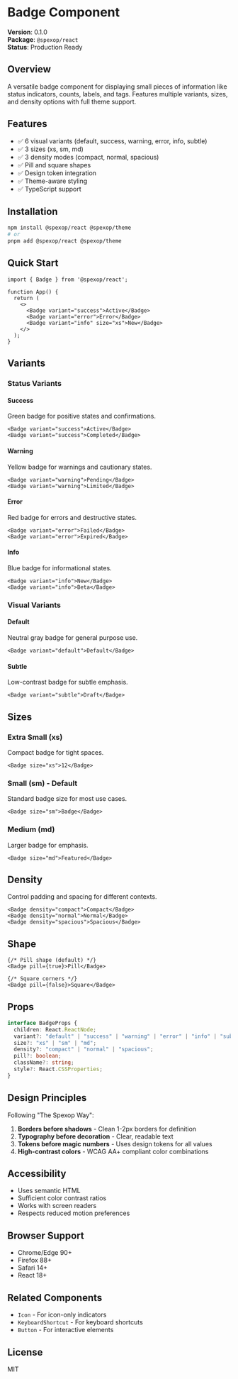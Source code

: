 # Badge Component

**Version**: 0.1.0  
**Package**: `@spexop/react`  
**Status**: Production Ready

## Overview

A versatile badge component for displaying small pieces of information like status indicators, counts, labels, and tags. Features multiple variants, sizes, and density options with full theme support.

## Features

- ✅ 6 visual variants (default, success, warning, error, info, subtle)
- ✅ 3 sizes (xs, sm, md)
- ✅ 3 density modes (compact, normal, spacious)
- ✅ Pill and square shapes
- ✅ Design token integration
- ✅ Theme-aware styling
- ✅ TypeScript support

## Installation

```bash
npm install @spexop/react @spexop/theme
# or
pnpm add @spexop/react @spexop/theme
```

## Quick Start

```tsx
import { Badge } from '@spexop/react';

function App() {
  return (
    <>
      <Badge variant="success">Active</Badge>
      <Badge variant="error">Error</Badge>
      <Badge variant="info" size="xs">New</Badge>
    </>
  );
}
```

## Variants

### Status Variants

#### Success

Green badge for positive states and confirmations.

```tsx
<Badge variant="success">Active</Badge>
<Badge variant="success">Completed</Badge>
```

#### Warning

Yellow badge for warnings and cautionary states.

```tsx
<Badge variant="warning">Pending</Badge>
<Badge variant="warning">Limited</Badge>
```

#### Error

Red badge for errors and destructive states.

```tsx
<Badge variant="error">Failed</Badge>
<Badge variant="error">Expired</Badge>
```

#### Info

Blue badge for informational states.

```tsx
<Badge variant="info">New</Badge>
<Badge variant="info">Beta</Badge>
```

### Visual Variants

#### Default

Neutral gray badge for general purpose use.

```tsx
<Badge variant="default">Default</Badge>
```

#### Subtle

Low-contrast badge for subtle emphasis.

```tsx
<Badge variant="subtle">Draft</Badge>
```

## Sizes

### Extra Small (xs)

Compact badge for tight spaces.

```tsx
<Badge size="xs">12</Badge>
```

### Small (sm) - Default

Standard badge size for most use cases.

```tsx
<Badge size="sm">Badge</Badge>
```

### Medium (md)

Larger badge for emphasis.

```tsx
<Badge size="md">Featured</Badge>
```

## Density

Control padding and spacing for different contexts.

```tsx
<Badge density="compact">Compact</Badge>
<Badge density="normal">Normal</Badge>
<Badge density="spacious">Spacious</Badge>
```

## Shape

```tsx
{/* Pill shape (default) */}
<Badge pill={true}>Pill</Badge>

{/* Square corners */}
<Badge pill={false}>Square</Badge>
```

## Props

```typescript
interface BadgeProps {
  children: React.ReactNode;
  variant?: "default" | "success" | "warning" | "error" | "info" | "subtle";
  size?: "xs" | "sm" | "md";
  density?: "compact" | "normal" | "spacious";
  pill?: boolean;
  className?: string;
  style?: React.CSSProperties;
}
```

## Design Principles

Following "The Spexop Way":

1. **Borders before shadows** - Clean 1-2px borders for definition
2. **Typography before decoration** - Clear, readable text
3. **Tokens before magic numbers** - Uses design tokens for all values
4. **High-contrast colors** - WCAG AA+ compliant color combinations

## Accessibility

- Uses semantic HTML
- Sufficient color contrast ratios
- Works with screen readers
- Respects reduced motion preferences

## Browser Support

- Chrome/Edge 90+
- Firefox 88+
- Safari 14+
- React 18+

## Related Components

- `Icon` - For icon-only indicators
- `KeyboardShortcut` - For keyboard shortcuts
- `Button` - For interactive elements

## License

MIT
